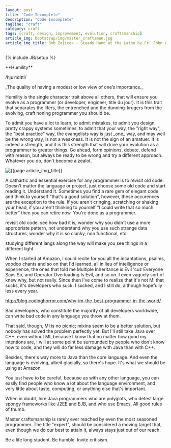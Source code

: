 ```yaml
---
layout: post
title: "Code Incomplete"
description: "Code Incomplete"
tagline: "craft"
category: craft
tags: [craft, design, improvement, evolution, craftsmanship]
article_img: bootstrap/img/master_craftsman.jpg
article_img_title: Bob Zajicek - Steady Hand at the Lathe by Fr. John Abraham
---
```

{% include JB/setup %}
<div class="intro">
<div class="intro-txt">
<span markdown="span">
**Humility**
</span>

/hjʊˈmɪlɪti/

<p>
<span markdown="span">_The quality of having a modest or low view of one’s importance._</span>
</p>

<p>
Humility is the single character trait above all others, that will ensure you evolve as a programmer (or developer, engineer, title du jour). It is this trait that separates the lifers, the entrenched and the dunning-krugers from the evolving, craft honing programmer you should be. 
</p>

<p>
To admit you have a lot to learn, to admit mistakes, to admit you design pretty crappy systems sometimes, to admit that your way, the "right way", the "best practice" way, the evangelists way is just <span markdown="span">_one_</span> way, and may well be the wrong way, is not a weakness. It is not the sign of an amatuer. It is indeed a strength, and it is this strength that will drive your evolution as a programmer to greater things. Go ahead, form opinions, debate, defend with reason, but always be ready to be wrong and try a different approach. Whatever you do, don't become a zealot.
</p>

</div>
<div class="intro-img-border">
<div class="intro-img-bevel">
<div class="intro-img">
<img class="article-image" title="{{page.article_img_title}}" src="{{ASSET_PATH}}/{{page.article_img}}"/>
</div>
</div>
</div>
</div>

A cathartic and essential exercise for any programmer is to revisit old code. Doesn't matter the language or project, just choose some old code and start reading it. Understand it. Sometimes you find a rare gem of elegant code and think to yourself "that's a good solution", however, these occurences are the exception to the rule. If you aren't cringing, scratching or shaking your head, if you aren't thinking to yourself "I could write that so much better" then you can retire now. You're done as a programmer.





revisit old code. see how bad it is, wonder why you didn't use a more appropriate pattern, not understand why you use such strange data structures, wonder why it is so clunky, non functional, etc.

studying different langs along the way will make you see things in a different light


When I started at Amazon, I could recite for you all the incantations, psalms, voodoo chants and so on that I'd learned, all in lieu of intelligence or experience, the ones that told me Multiple Inheritance is Evil 'cuz Everyone Says So, and Operator Overloading Is Evil, and so on. I even vaguely sort of knew why, but not really. Since then I've come to realize that it's not MI that sucks, it's developers who suck. I sucked, and I still do, although hopefully less every year.


http://blog.codinghorror.com/why-im-the-best-programmer-in-the-world/


Bad developers, who constitute the majority of all developers worldwide, can write bad code in any language you throw at them.

That said, though, MI is no picnic; mixins seem to be a better solution, but nobody has solved the problem perfectly yet. But I'll still take Java over C++, even without MI, because I know that no matter how good my intentions are, I will at some point be surrounded by people who don't know how to code, and they will do far less damage with Java than with C++.

Besides, there's way more to Java than the core language. And even the language is evolving, albeit glacially, so there's hope. It's what we should be using at Amazon.

You just have to be careful, because as with any other language, you can easily find people who know a lot about the language environment, and very little about taste, computing, or anything else that's important.

When in doubt, hire Java programmers who are polyglots, who detest large spongy frameworks like J2EE and EJB, and who use Emacs. All good rules of thumb.




Master craftsmanship is rarely ever reached by even the most seasoned programmer. The title "expert", should be considered a moving target that, even though we do our best to attain it, always stays just out of our reach.
</p>
Be a life long student. Be humble. Invite critisism.
